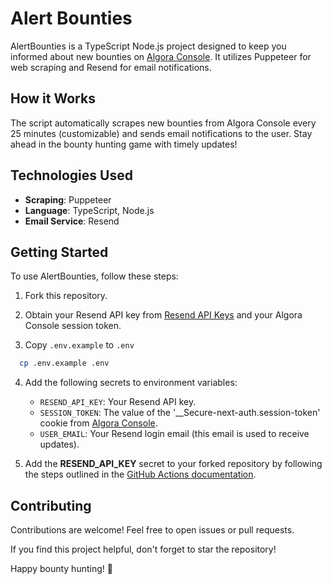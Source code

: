 # Alert Bounties

AlertBounties is a TypeScript Node.js project designed to keep you informed about new bounties on [Algora Console](https://console.algora.io). It utilizes Puppeteer for web scraping and Resend for email notifications.

## How it Works

The script automatically scrapes new bounties from Algora Console every 25 minutes (customizable) and sends email notifications to the user. Stay ahead in the bounty hunting game with timely updates!

## Technologies Used

- **Scraping**: Puppeteer
- **Language**: TypeScript, Node.js
- **Email Service**: Resend

## Getting Started

To use AlertBounties, follow these steps:

1. Fork this repository.

2. Obtain your Resend API key from [Resend API Keys](https://resend.com/api-keys) and your Algora Console session token.

3. Copy `.env.example` to `.env`

```bash
  cp .env.example .env
```

4. Add the following secrets to environment variables:

   - `RESEND_API_KEY`: Your Resend API key.
   - `SESSION_TOKEN`: The value of the '\_\_Secure-next-auth.session-token' cookie from [Algora Console](https://console.algora.io).
   - `USER_EMAIL`: Your Resend login email (this email is used to receive updates).

5. Add the **RESEND_API_KEY** secret to your forked repository by following the steps outlined in the [GitHub Actions documentation](https://docs.github.com/en/actions/security-guides/using-secrets-in-github-actions#creating-secrets-for-a-repository).

## Contributing

Contributions are welcome! Feel free to open issues or pull requests.

If you find this project helpful, don't forget to star the repository!

Happy bounty hunting! 🚀
